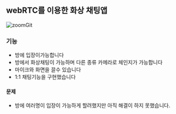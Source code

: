 ## webRTC를 이용한 화상 채팅앱

![zoomGit](https://user-images.githubusercontent.com/75124028/169678892-2015ca3f-32d9-409e-b9ce-a34ed3432f41.gif)


### 기능

- 방에 입장이가능합니다
- 방에서 화상채팅이 가능하며 다른 종류 카메라로 체인지가 가능합니다
- 마이크와 화면을 끌수 있습니다
- 1:1 채팅기능을 구현했습니다

#### 문제

- 방에 여러명이 입장이 가능하게 할려했지만 아직 해결이 하지 못했습니다.
